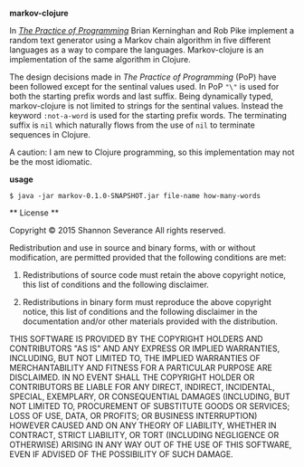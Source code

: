 **markov-clojure**

In [_The Practice of
Programming_](http://cm.bell-labs.com/cm/cs/tpop/) Brian
Kerninghan and Rob Pike implement a random text generator using a
Markov chain algorithm in five different languages as a way to compare
the languages. Markov-clojure is an implementation of the same
algorithm in Clojure.

The design decisions made in _The Practice of Programming_ (PoP) have
been followed except for the sentinal values used. In PoP `"\"` is
used for both the starting prefix words and last suffix. Being
dynamically typed, markov-clojure is not limited to strings for the
sentinal values. Instead the keyword `:not-a-word` is used for the
starting prefix words. The terminating suffix is `nil` which naturally
flows from the use of `nil` to terminate sequences in Clojure.

A caution: I am new to Clojure programming, so this implementation may not
be the most idiomatic.

**usage**

    $ java -jar markov-0.1.0-SNAPSHOT.jar file-name how-many-words

** License **

Copyright © 2015 Shannon Severance
All rights reserved.

Redistribution and use in source and binary forms, with or without
modification, are permitted provided that the following conditions are
met:

1. Redistributions of source code must retain the above copyright
notice, this list of conditions and the following disclaimer.

2. Redistributions in binary form must reproduce the above copyright
notice, this list of conditions and the following disclaimer in the
documentation and/or other materials provided with the distribution.

THIS SOFTWARE IS PROVIDED BY THE COPYRIGHT HOLDERS AND CONTRIBUTORS
"AS IS" AND ANY EXPRESS OR IMPLIED WARRANTIES, INCLUDING, BUT NOT
LIMITED TO, THE IMPLIED WARRANTIES OF MERCHANTABILITY AND FITNESS FOR
A PARTICULAR PURPOSE ARE DISCLAIMED. IN NO EVENT SHALL THE COPYRIGHT
HOLDER OR CONTRIBUTORS BE LIABLE FOR ANY DIRECT, INDIRECT, INCIDENTAL,
SPECIAL, EXEMPLARY, OR CONSEQUENTIAL DAMAGES (INCLUDING, BUT NOT
LIMITED TO, PROCUREMENT OF SUBSTITUTE GOODS OR SERVICES; LOSS OF USE,
DATA, OR PROFITS; OR BUSINESS INTERRUPTION) HOWEVER CAUSED AND ON ANY
THEORY OF LIABILITY, WHETHER IN CONTRACT, STRICT LIABILITY, OR TORT
(INCLUDING NEGLIGENCE OR OTHERWISE) ARISING IN ANY WAY OUT OF THE USE
OF THIS SOFTWARE, EVEN IF ADVISED OF THE POSSIBILITY OF SUCH DAMAGE.
